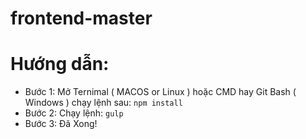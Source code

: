 # frontend-master
# Hướng dẫn:
- Bước 1: Mở Ternimal ( MACOS or Linux ) hoặc CMD hay Git Bash ( Windows ) chạy lệnh sau: <code>npm install</code>
- Bước 2: Chạy lệnh: <code>gulp</code>
- Bước 3: Đã Xong!
